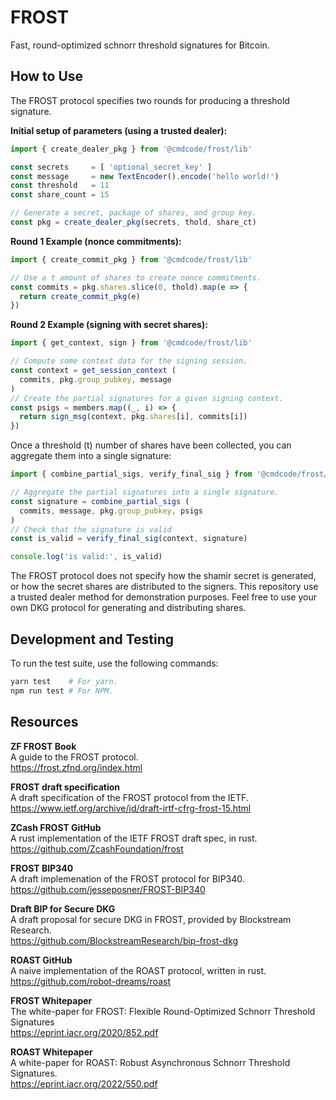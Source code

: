# FROST

Fast, round-optimized schnorr threshold signatures for Bitcoin.

## How to Use

The FROST protocol specifies two rounds for producing a threshold signature.

**Initial setup of parameters (using a trusted dealer):**

```ts
import { create_dealer_pkg } from '@cmdcode/frost/lib'

const secrets     = [ 'optional_secret_key' ]
const message     = new TextEncoder().encode('hello world!')
const threshold   = 11
const share_count = 15

// Generate a secret, package of shares, and group key.
const pkg = create_dealer_pkg(secrets, thold, share_ct)
```

**Round 1 Example (nonce commitments):**

```ts
import { create_commit_pkg } from '@cmdcode/frost/lib'

// Use a t amount of shares to create nonce commitments.
const commits = pkg.shares.slice(0, thold).map(e => {
  return create_commit_pkg(e)
})
```

**Round 2 Example (signing with secret shares):**

```ts
import { get_context, sign } from '@cmdcode/frost/lib'

// Compute some context data for the signing session.
const context = get_session_context (
  commits, pkg.group_pubkey, message
)
// Create the partial signatures for a given signing context.
const psigs = members.map((_, i) => {
  return sign_msg(context, pkg.shares[i], commits[i])
})
```

Once a threshold (t) number of shares have been collected, you can aggregate them into a single signature:

```ts
import { combine_partial_sigs, verify_final_sig } from '@cmdcode/frost/lib'

// Aggregate the partial signatures into a single signature.
const signature = combine_partial_sigs (
  commits, message, pkg.group_pubkey, psigs
)
// Check that the signature is valid
const is_valid = verify_final_sig(context, signature)

console.log('is valid:', is_valid)
```

The FROST protocol does not specify how the shamir secret is generated, or how the secret shares are distributed to the signers. This repository use a trusted dealer method for demonstration purposes. Feel free to use your own DKG protocol for generating and distributing shares.

## Development and Testing

To run the test suite, use the following commands:

```bash
yarn test    # For yarn.
npm run test # For NPM.
```

## Resources

**ZF FROST Book**  
A guide to the FROST protocol.  
https://frost.zfnd.org/index.html  

**FROST draft specification**  
A draft specification of the FROST protocol from the IETF.  
https://www.ietf.org/archive/id/draft-irtf-cfrg-frost-15.html  

**ZCash FROST GitHub**  
A rust implementation of the IETF FROST draft spec, in rust.  
https://github.com/ZcashFoundation/frost  

**FROST BIP340**  
A draft implemenation of the FROST protocol for BIP340.  
https://github.com/jesseposner/FROST-BIP340  

**Draft BIP for Secure DKG**  
A draft proposal for secure DKG in FROST, provided by Blockstream Research.  
https://github.com/BlockstreamResearch/bip-frost-dkg  

**ROAST GitHub**  
A naive implementation of the ROAST protocol, written in rust.  
https://github.com/robot-dreams/roast  

**FROST Whitepaper**  
The white-paper for FROST: Flexible Round-Optimized Schnorr Threshold Signatures  
https://eprint.iacr.org/2020/852.pdf  

**ROAST Whitepaper**  
A white-paper for ROAST: Robust Asynchronous Schnorr Threshold Signatures.  
https://eprint.iacr.org/2022/550.pdf  
